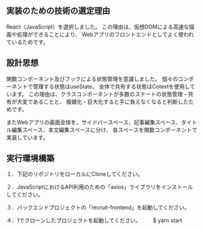 ## 実装のための技術の選定理由
React（JavaScript）を選択しました。
この理由は、仮想DOMによる高速な描画や処理ができることにより、
Webアプリのフロントエンドとしてよく使われているためです。


## 設計思想
関数コンポーネント及びフックによる状態管理を意識しました。
個々のコンポーネントで管理する状態はuseState、
全体で共有する状態はCotextを使用しています。
この理由は、クラスコンポーネントが多数のステートの状態管理・共有が大変であることと、
複雑化・巨大化すると手に負えなくなると判断したためです。

またWebアプリの画面全体を、サイドバースペース、記事編集スペース、タイトル編集スペース、本文編集スペースに分け、
各スペースを関数コンポーネントで実装しています。


## 実行環境構築
１．下記のリポジトリをローカルにCloneしてください。

２．JavaScriptにおけるAPI利用のための「axios」ライブラリをインストールしてください。

３．バックエンドプロジェクトの「recruit-frontend」を起動してください。

４．1でクローンしたプロジェクトを起動してください。
　　$ yarn start
